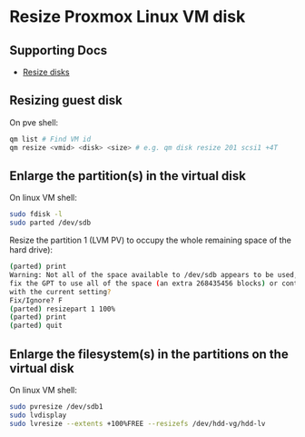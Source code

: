 # Resize Proxmox Linux VM disk 

## Supporting Docs

- [Resize disks](https://pve.proxmox.com/wiki/Resize_disks)

## Resizing guest disk

On pve shell:

```sh
qm list # Find VM id
qm resize <vmid> <disk> <size> # e.g. qm disk resize 201 scsi1 +4T
```

## Enlarge the partition(s) in the virtual disk

On linux VM shell:

```sh
sudo fdisk -l
sudo parted /dev/sdb
```

Resize the partition 1 (LVM PV) to occupy the whole remaining space of the hard drive):

```sh
(parted) print
Warning: Not all of the space available to /dev/sdb appears to be used, you can
fix the GPT to use all of the space (an extra 268435456 blocks) or continue
with the current setting? 
Fix/Ignore? F
(parted) resizepart 1 100%
(parted) print
(parted) quit
```

## Enlarge the filesystem(s) in the partitions on the virtual disk

On linux VM shell:

```sh
sudo pvresize /dev/sdb1
sudo lvdisplay
sudo lvresize --extents +100%FREE --resizefs /dev/hdd-vg/hdd-lv
```
